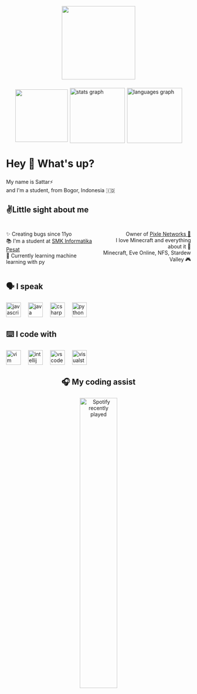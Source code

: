 <div align="center">
  <img height="200" src="https://cdn.discordapp.com/attachments/1294905106663342100/1301370936527687711/Untitled-1.png?ex=67243ba1&is=6722ea21&hm=91e7d9512965562311e4e3247601f4d17857b64cb6e5e54a4e46e169fdcc3894&"  />
</div>

###

<div style="display: flex; justify-content: center; gap: 6px;">
<img style="margin-top: 4px;" height="143"src="https://cdn.discordapp.com/attachments/1233059679442309196/1301432615810764850/jmd-japanese-cars.gif?ex=67247513&is=67232393&hm=208ba8e24d04258807405e78482652c92926c85339614a1e44e81748298712d3&"/>
  <img src="https://github-readme-streak-stats.herokuapp.com/?user=SattrFev&theme=dark&hide_border=true" height="150" alt="stats graph"/>
  <img src="https://github-readme-stats.vercel.app/api/top-langs/?username=SattrFev&theme=dark&show_icons=true&hide_border=true&layout=compact" height="150" alt="languages graph"  />
 </div>
  
###

<h1 align="left">Hey 👋 What's up?</h1>

###

<p align="left">My name is Sattar⚡<br>and I'm a student, from Bogor, Indonesia 🇮🇩</p>

###

<h2 align="left">✌️Little sight about me</h2>

###

<div style="display: flex; justify-content: space-between;">
    <div style="flex: 1; margin-right: 10px;">
        <p align="left">✨ Creating bugs since 11yo<br>
        📚 I'm a student at <a href="https://smkpesat.sch.id/" target="_blank" rel="noopener noreferrer">SMK Informatika Pesat</a><br>
        🎯 Currently learning machine learning with py</p>
    </div>
    <div style="flex: 1; margin-left: 10px;">
        <p align="right">Owner of <a href="https://github.com/SattrFev">Pixle Networks 🎫</a><br>
        I love Minecraft and everything about it 🎲<br>
        Minecraft, Eve Online, NFS, Stardew Valley 🎮 </p>
    </div>
</div>


###

<h2 align="left">🗣 I speak️</h2>

###

<div align="left">
  <img src="https://cdn.jsdelivr.net/gh/devicons/devicon/icons/javascript/javascript-original.svg" height="40" alt="javascript logo"  />
  <img width="12" />
  <img src="https://cdn.jsdelivr.net/gh/devicons/devicon/icons/java/java-original.svg" height="40" alt="java logo"  />
  <img width="12" />
  <img src="https://cdn.jsdelivr.net/gh/devicons/devicon/icons/csharp/csharp-original.svg" height="40" alt="csharp logo"  />
  <img width="12" />
  <img src="https://cdn.jsdelivr.net/gh/devicons/devicon/icons/python/python-original.svg" height="40" alt="python logo"  />
</div>

###

<h2 align="left">⌨️ I code with</h2>

###

<div align="left">
  <img src="https://cdn.jsdelivr.net/gh/devicons/devicon/icons/vim/vim-original.svg" height="40" alt="vim logo"  />
  <img width="12" />
  <img src="https://cdn.jsdelivr.net/gh/devicons/devicon/icons/intellij/intellij-original.svg" height="40" alt="intellij logo"  />
  <img width="12" />
  <img src="https://cdn.jsdelivr.net/gh/devicons/devicon/icons/vscode/vscode-original.svg" height="40" alt="vscode logo"  />
  <img width="12" />
  <img src="https://cdn.jsdelivr.net/gh/devicons/devicon/icons/visualstudio/visualstudio-plain.svg" height="40" alt="visualstudio logo"  />
</div>

###

<h2 align="center">🎧 My coding assist</h2>

###

<div align="center">
  <a href="https://open.spotify.com/user/cw4utmm9fok8bjujngfbpgo5e">
    <img src="https://spotify-recently-played-readme.vercel.app/api?user=cw4utmm9fok8bjujngfbpgo5e&count=5" alt="Spotify recently played" width="45%"/>
  </a>
</div>

###
